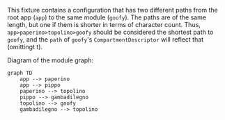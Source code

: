 This fixture contains a configuration that has two different paths from the root app (`app`) to the same module (`goofy`). The paths are of the same length, but one if them is shorter in terms of character count. Thus, `app>paperino>topolino>goofy` should be considered the shortest path to `goofy`, and the `path` of `goofy`'s `CompartmentDescriptor` will reflect that (omittingt t).

Diagram of the module graph:

```mermaid
graph TD
    app --> paperino
    app --> pippo
    paperino --> topolino
    pippo --> gambadilegno
    topolino --> goofy
    gambadilegno --> topolino
```
